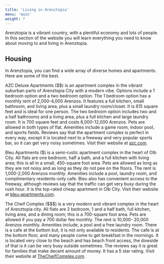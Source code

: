 ```yaml
---
title: 'Living in Arenztopia'
menu: 'main'
weight: 7
---
```


Arenztopia is a vibrant country, with a plentiful economy and lots of people.  In this section of the website you will learn everything you need to know about moving to and living in Arenztopia.

## Housing

In Arenztopia, you can find a wide array of diverse homes and apartments. Here are some of the best.

AZC Deluxe Apartments ($$) is an apartment complex in the vibrant suburban parts of Arenztopia City with a modern vibe. Options include a 1 bedroom option and a two bedroom option. The 1 bedroom option has a monthly rent of 2,000-4,000 Arenzos. It features a full kitchen, small bathroom, and living area, plus a small laundry room/closet. It is 615 square feet and is ideal for one person. The two bedroom option includes two and a half bathrooms and a living area, plus a full kitchen and large laundry room. It is 700 square feet and costs 6,000-12,000 Arenzos. Pets are allowed in both types of flat. Amenities include a game room, indoor pool, and sports fields. Reviews say that the apartment complex is perfect in every way, except it is located next to a freeway and  very popular sports bar, so it can get very noisy sometimes. Visit their website at [azc.com](https://sites.google.com/view/azc-deluxe-apartments/home).

Bleu Apartments ($) is a semi-rustic apartment complex in the heart of Olb City. All flats are one bedroom, half a bath, and a full kitchen with living area; this is all in a small, 450-square foot area. Pets are allowed as long as they are not noisy and as long as they do not pee on the floors. The rent is 1,000-2,000 Arenzos monthly. Amenities include a pool, laundry room, and complimentary residents-only cafe. Bleu also has convenient access to the freeway, although reviews say that the traffic can get very busy during the rush hour. It is the top-rated cheap apartment in Olb City. Visit their website at [bleu-apartments.com](bleu-apartments.com).

The Cheif Complex ($$$) is a very modern and vibrant complex in the heart of Arenztopia city. All flats are 2 bedroom, 1 and a half bath, full kitchen, living area, and a dining room; this is a 700-square foot area. Pets are allowed if you pay a 700 dollar fee monthly. The rent is 10,000- 20,000 Arenzos monthly. Amenities include, a pool and a free laundry room. There is a cafe at the bottom but, it is not only available to residents. The cafe is at the bottom floor, and many people come to get breakfast in the mornings. It is located very close to the beach and has beach front access, the dowside of that is it can be very busy outside sometimes. The reviews say it is great for families that make decent amount of money. It has a 5 star rating. Visit their website at [TheCheifComplex.com](Thecc.com).

